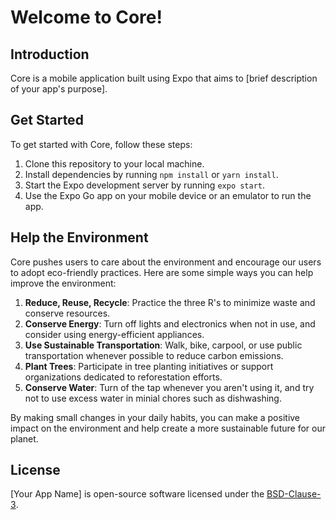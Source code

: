 # Welcome to Core!

## Introduction

Core is a mobile application built using Expo that aims to [brief description of your app's purpose].

## Get Started

To get started with Core, follow these steps:

1. Clone this repository to your local machine.
2. Install dependencies by running `npm install` or `yarn install`.
3. Start the Expo development server by running `expo start`.
4. Use the Expo Go app on your mobile device or an emulator to run the app.

## Help the Environment

Core pushes users to care about the environment and encourage our users to adopt eco-friendly practices. Here are some simple ways you can help improve the environment:

1. **Reduce, Reuse, Recycle**: Practice the three R's to minimize waste and conserve resources.
2. **Conserve Energy**: Turn off lights and electronics when not in use, and consider using energy-efficient appliances.
3. **Use Sustainable Transportation**: Walk, bike, carpool, or use public transportation whenever possible to reduce carbon emissions.
4. **Plant Trees**: Participate in tree planting initiatives or support organizations dedicated to reforestation efforts.
5. **Conserve Water**: Turn of the tap whenever you aren't using it, and try not to use excess water in minial chores such as dishwashing.

By making small changes in your daily habits, you can make a positive impact on the environment and help create a more sustainable future for our planet.

## License

[Your App Name] is open-source software licensed under the [BSD-Clause-3](https://opensource.org/license/bsd-3-clause).
